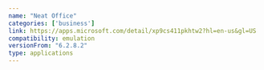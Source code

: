 ```yaml
---
name: "Neat Office"
categories: ['business']
link: https://apps.microsoft.com/detail/xp9cs411pkhtw2?hl=en-us&gl=US
compatibility: emulation
versionFrom: "6.2.8.2"
type: applications
---
```


